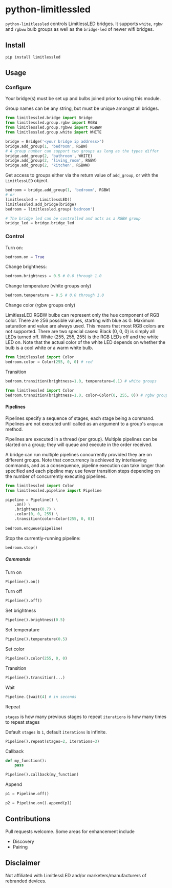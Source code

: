 # python-limitlessled

`python-limitlessled` controls LimitlessLED bridges. It supports `white`, `rgbw` and `rgbww` bulb groups as well as the `bridge-led` of newer wifi bridges.
## Install
`pip install limitlessled`

## Usage
### Configure
Your bridge(s) must be set up and bulbs joined prior to using this module.

Group names can be any string, but must be unique amongst all bridges.
```python
from limitlessled.bridge import Bridge
from limitlessled.group.rgbw import RGBW
from limitlessled.group.rgbww import RGBWW
from limitlessled.group.white import WHITE

bridge = Bridge('<your bridge ip address>')
bridge.add_group(1, 'bedroom', RGBW)
# A group number can support two groups as long as the types differ
bridge.add_group(2, 'bathroom', WHITE)
bridge.add_group(2, 'living_room', RGBW)
bridge.add_group(2, 'kitchen', RGBWW)
```

Get access to groups either via the return value of `add_group`, or with the `LimitlessLED` object.

```python
bedroom = bridge.add_group(1, 'bedroom', RGBW)
# or
limitlessled = LimitlessLED()
limitlessled.add_bridge(bridge)
bedroom = limitlessled.group('bedroom')

# The bridge led can be controlled and acts as a RGBW group
bridge_led = bridge.bridge_led
```

### Control

Turn on:
```python
bedroom.on = True
```

Change brightness:
```python
bedroom.brightness = 0.5 # 0.0 through 1.0
```

Change temperature (white groups only)
```python
bedroom.temperature = 0.5 # 0.0 through 1.0
```

Change color (rgbw groups only)

LimitlessLED RGBW bulbs can represent only the hue component of RGB color. There are 256 possible values, starting with blue as 0. Maximum saturation and value are always used. This means that most RGB colors are not supported. There are two special cases: Black (0, 0, 0) is simply all LEDs turned off. White (255, 255, 255) is the RGB LEDs off and the white LED on. Note that the actual color of the white LED depends on whether the bulb is a cool white or a warm white bulb.

```python
from limitlessled import Color
bedroom.color = Color(255, 0, 0) # red
```

Transition
```python
bedroom.transition(brightness=1.0, temperature=0.1) # white groups

from limitlessled import Color
bedroom.transition(brightness=1.0, color=Color(0, 255, 0)) # rgbw groups
```

#### Pipelines

Pipelines specify a sequence of stages, each stage being a command. Pipelines are not executed until called as an argument to a group's `enqueue` method.

Pipelines are executed in a thread (per group). Multiple pipelines can be started on a group; they will queue and execute in the order received.

A bridge can run multiple pipelines concurrently provided they are on different groups. Note that concurrency is achieved by interleaving commands, and as a consequence, pipeline execution can take longer than specified and each pipeline may use fewer transition steps depending on the number of concurrently executing pipelines.

```python
from limitlessled import Color
from limitlessled.pipeline import Pipeline

pipeline = Pipeline() \
    .on() \
    .brightness(0.7) \
    .color(0, 0, 255) \
    .transition(color=Color(255, 0, 0))
    
bedroom.enqueue(pipeline)
```

Stop the currently-running pipeline:
```python
bedroom.stop()
```

##### Commands

Turn on
```python
Pipeline().on()
```

Turn off
```python
Pipeline().off()
```

Set brightness
```python
Pipeline().brightness(0.5)
```

Set temperature
```python
Pipeline().temperature(0.5)
```

Set color
```python
Pipeline().color(255, 0, 0)
```

Transition
```python
Pipeline().transition(...)
```

Wait
```python
Pipeline.()wait(4) # in seconds
```

Repeat

`stages` is how many previous stages to repeat
`iterations` is how many times to repeat stages

Default `stages` is `1`, default `iterations` is infinite.
```python
Pipeline().repeat(stages=2, iterations=3)
```
Callback
```python
def my_function():
    pass

Pipeline().callback(my_function)
```

Append
```python
p1 = Pipeline.off()

p2 = Pipeline.on().append(p1)
```

## Contributions

Pull requests welcome. Some areas for enhancement include

- Discovery
- Pairing

## Disclaimer

Not affiliated with LimitlessLED and/or marketers/manufacturers of rebranded devices.
